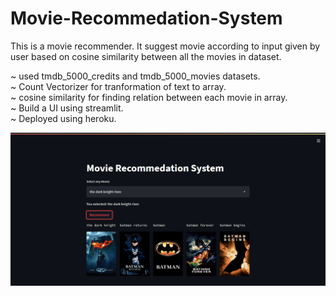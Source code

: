 # Movie-Recommedation-System
This is a movie recommender. It suggest movie according to input given by user based on cosine similarity between all the movies in dataset. 

~ used tmdb_5000_credits and tmdb_5000_movies datasets.<br>
~ Count Vectorizer for tranformation of text to array.<br>
~ cosine similarity for finding relation between each movie in array.<br>
~ Build a UI using streamlit.<br>
~ Deployed using heroku.

![Screenshot](https://github.com/vishal-936/Movie-Recommedation-System/blob/e304de907e5a742e1554592a6d1a6d1dd211b73d/Screenshot%20(79).png)
